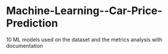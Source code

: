 # Machine-Learning--Car-Price-Prediction
10 ML models used on the dataset and the metrics analysis with documentation
